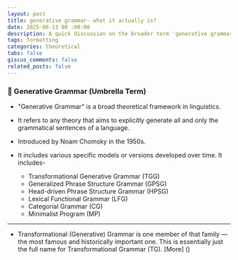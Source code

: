 ```yaml
---
layout: post
title: generative grammar- what it actually is?
date: 2025-06-13 00 :00:00
description: A quick discussion on the broader term 'generative grammar'
tags: formatting 
categories: theoretical
tabs: false
giscus_comments: false
related_posts: false
---
```



### 🔹 Generative Grammar (Umbrella Term)
- "Generative Grammar" is a broad theoretical framework in linguistics.

- It refers to any theory that aims to explicitly generate all and only the grammatical sentences of a language.

- Introduced by Noam Chomsky in the 1950s.

- It includes various specific models or versions developed over time. It includes- 
    - Transformational Generative Grammar (TGG)
    - Generalized Phrase Structure Grammar (GPSG)
    - Head-driven Phrase Structure Grammar (HPSG)
    - Lexical Functional Grammar (LFG)
    - Categorial Grammar (CG)
    - Minimalist Program (MP)

<hr>

- Transformational (Generative) Grammar is one member of that family — the most famous and historically important one. This is essentially just the full name for Transformational Grammar (TG). [More] ()